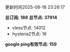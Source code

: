 更新时间2025-08-18 23:26:17

**总订阅: 188**
**总节点: 37914**
- vless节点: 14012
- hysteria2节点: 16

**google ping有效节点: 159**
